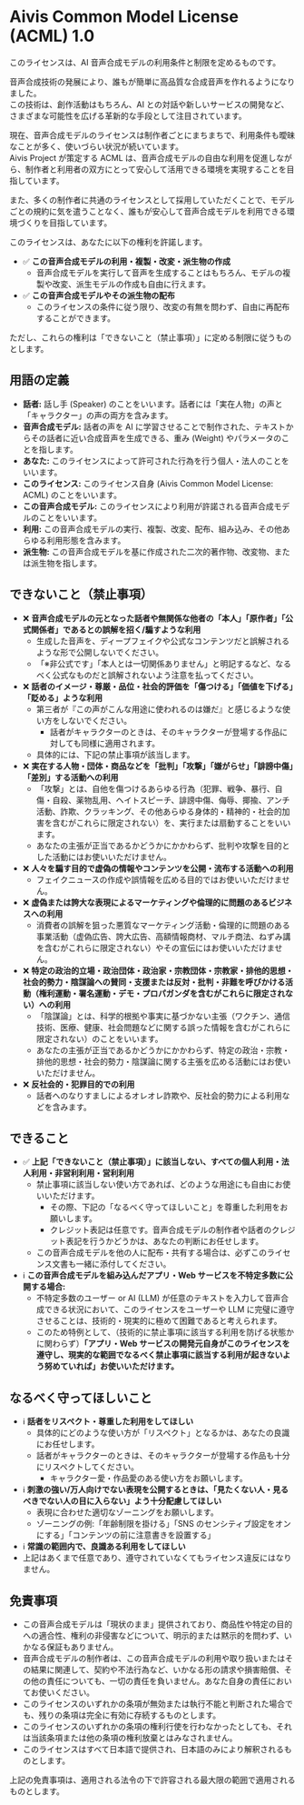 # Aivis Common Model License (ACML) 1.0

このライセンスは、AI 音声合成モデルの利用条件と制限を定めるものです。

音声合成技術の発展により、誰もが簡単に高品質な合成音声を作れるようになりました。  
この技術は、創作活動はもちろん、AI との対話や新しいサービスの開発など、さまざまな可能性を広げる革新的な手段として注目されています。

現在、音声合成モデルのライセンスは制作者ごとにまちまちで、利用条件も曖昧なことが多く、使いづらい状況が続いています。  
Aivis Project が策定する ACML は、音声合成モデルの自由な利用を促進しながら、制作者と利用者の双方にとって安心して活用できる環境を実現することを目指しています。

また、多くの制作者に共通のライセンスとして採用していただくことで、モデルごとの規約に気を遣うことなく、誰もが安心して音声合成モデルを利用できる環境づくりを目指しています。

このライセンスは、あなたに以下の権利を許諾します。

- ✅ **この音声合成モデルの利用・複製・改変・派生物の作成**
  - 音声合成モデルを実行して音声を生成することはもちろん、モデルの複製や改変、派生モデルの作成も自由に行えます。
- ✅ **この音声合成モデルやその派生物の配布**
  - このライセンスの条件に従う限り、改変の有無を問わず、自由に再配布することができます。

ただし、これらの権利は「できないこと（禁止事項）」に定める制限に従うものとします。

## 用語の定義

- **話者:** 話し手 (Speaker) のことをいいます。話者には「実在人物」の声と「キャラクター」の声の両方を含みます。
- **音声合成モデル:** 話者の声を AI に学習させることで制作された、テキストからその話者に近い合成音声を生成できる、重み (Weight) やパラメータのことを指します。
- **あなた:** このライセンスによって許可された行為を行う個人・法人のことをいいます。
- **このライセンス:** このライセンス自身 (Aivis Common Model License: ACML) のことをいいます。 
- **この音声合成モデル:** このライセンスにより利用が許諾される音声合成モデルのことをいいます。
- **利用:** この音声合成モデルの実行、複製、改変、配布、組み込み、その他あらゆる利用形態を含みます。
- **派生物:** この音声合成モデルを基に作成された二次的著作物、改変物、または派生物を指します。

## できないこと（禁止事項）

- ❌ **音声合成モデルの元となった話者や無関係な他者の「本人」「原作者」「公式関係者」であるとの誤解を招く/騙すような利用**
  - 生成した音声を、ディープフェイクや公式なコンテンツだと誤解されるような形で公開しないでください。
  - 「※非公式です」「本人とは一切関係ありません」と明記するなど、なるべく公式なものだと誤解されないよう注意を払ってください。
- ❌ **話者のイメージ・尊厳・品位・社会的評価を「傷つける」「価値を下げる」「貶める」ような利用**
  - 第三者が『この声がこんな用途に使われるのは嫌だ』と感じるような使い方をしないでください。
    - 話者がキャラクターのときは、そのキャラクターが登場する作品に対しても同様に適用されます。
  - 具体的には、下記の禁止事項が該当します。
- ❌ **実在する人物・団体・商品などを「批判」「攻撃」「嫌がらせ」「誹謗中傷」「差別」する活動への利用**
  - 「攻撃」とは、自他を傷つけるあらゆる行為（犯罪、戦争、暴行、自傷・自殺、薬物乱用、ヘイトスピーチ、誹謗中傷、侮辱、揶揄、アンチ活動、詐欺、クラッキング、その他あらゆる身体的・精神的・社会的加害を含むがこれらに限定されない）を、実行または扇動することをいいます。
  - あなたの主張が正当であるかどうかにかかわらず、批判や攻撃を目的とした活動にはお使いいただけません。
- ❌ **人々を騙す目的で虚偽の情報やコンテンツを公開・流布する活動への利用**
    - フェイクニュースの作成や誤情報を広める目的ではお使いいただけません。
- ❌ **虚偽または誇大な表現によるマーケティングや倫理的に問題のあるビジネスへの利用**
    - 消費者の誤解を狙った悪質なマーケティング活動・倫理的に問題のある事業活動（虚偽広告、誇大広告、高額情報商材、マルチ商法、ねずみ講を含むがこれらに限定されない）やその宣伝にはお使いいただけません。
- ❌ **特定の政治的立場・政治団体・政治家・宗教団体・宗教家・排他的思想・社会的勢力・陰謀論への賛同・支援または反対・批判・非難を呼びかける活動（権利運動・署名運動・デモ・プロパガンダを含むがこれらに限定されない）への利用**
    - 「陰謀論」とは、科学的根拠や事実に基づかない主張（ワクチン、通信技術、医療、健康、社会問題などに関する誤った情報を含むがこれらに限定されない）のことをいいます。
    - あなたの主張が正当であるかどうかにかかわらず、特定の政治・宗教・排他的思想・社会的勢力・陰謀論に関する主張を広める活動にはお使いいただけません。
- ❌ **反社会的・犯罪目的での利用**
  - 話者へのなりすましによるオレオレ詐欺や、反社会的勢力による利用などを含みます。

## できること

- ✅ **上記「できないこと（禁止事項）」に該当しない、すべての個人利用・法人利用・非営利利用・営利利用**
  - 禁止事項に該当しない使い方であれば、どのような用途にも自由にお使いいただけます。
    - その際、下記の「なるべく守ってほしいこと」を尊重した利用をお願いします。
    - クレジット表記は任意です。音声合成モデルの制作者や話者のクレジット表記を行うかどうかは、あなたの判断にお任せします。
  - この音声合成モデルを他の人に配布・共有する場合は、必ずこのライセンス文書も一緒に添付してください。
- ℹ️ **この音声合成モデルを組み込んだアプリ・Web サービスを不特定多数に公開する場合:**
  - 不特定多数のユーザー or AI (LLM) が任意のテキストを入力して音声合成できる状況において、このライセンスをユーザーや LLM に完璧に遵守させることは、技術的・現実的に極めて困難であると考えられます。
  - このため特例として、（技術的に禁止事項に該当する利用を防げる状態かに関わらず）**「アプリ・Web サービスの開発元自身がこのライセンスを遵守し、現実的な範囲でなるべく禁止事項に該当する利用が起きないよう努めていれば」お使いいただけます。**

## なるべく守ってほしいこと

- ℹ️ **話者をリスペクト・尊重した利用をしてほしい**
  - 具体的にどのような使い方が「リスペクト」となるかは、あなたの良識にお任せします。
  - 話者がキャラクターのときは、そのキャラクターが登場する作品も十分にリスペクトしてください。
    - キャラクター愛・作品愛のある使い方をお願いします。
- ℹ️ **刺激の強い/万人向けでない表現を公開するときは、「見たくない人・見るべきでない人の目に入らない」よう十分配慮してほしい**
  - 表現に合わせた適切なゾーニングをお願いします。
  - ゾーニングの例:「年齢制限を掛ける」「SNS のセンシティブ設定をオンにする」「コンテンツの前に注意書きを設置する」
- ℹ️ **常識の範囲内で、良識ある利用をしてほしい**
- 上記はあくまで任意であり、遵守されていなくてもライセンス違反にはなりません。

## 免責事項

- この音声合成モデルは「現状のまま」提供されており、商品性や特定の目的への適合性、権利の非侵害などについて、明示的または黙示的を問わず、いかなる保証もありません。
- 音声合成モデルの制作者は、この音声合成モデルの利用や取り扱いまたはその結果に関連して、契約や不法行為など、いかなる形の請求や損害賠償、その他の責任についても、一切の責任を負いません。あなた自身の責任においてお使いください。
- このライセンスのいずれかの条項が無効または執行不能と判断された場合でも、残りの条項は完全に有効に存続するものとします。
- このライセンスのいずれかの条項の権利行使を行わなかったとしても、それは当該条項または他の条項の権利放棄とはみなされません。
- このライセンスはすべて日本語で提供され、日本語のみにより解釈されるものとします。

上記の免責事項は、適用される法令の下で許容される最大限の範囲で適用されるものとします。
